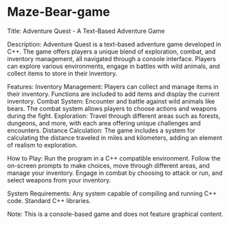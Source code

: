 # Maze-Bear-game
Title: Adventure Quest - A Text-Based Adventure Game

Description:
Adventure Quest is a text-based adventure game developed in C++. The game offers players a unique blend of exploration, combat, and inventory management, all navigated through a console interface. Players can explore various environments, engage in battles with wild animals, and collect items to store in their inventory.

Features:
Inventory Management: Players can collect and manage items in their inventory. Functions are included to add items and display the current inventory.
Combat System: Encounter and battle against wild animals like bears. The combat system allows players to choose actions and weapons during the fight.
Exploration: Travel through different areas such as forests, dungeons, and more, with each area offering unique challenges and encounters.
Distance Calculation: The game includes a system for calculating the distance traveled in miles and kilometers, adding an element of realism to exploration.


How to Play:
Run the program in a C++ compatible environment.
Follow the on-screen prompts to make choices, move through different areas, and manage your inventory.
Engage in combat by choosing to attack or run, and select weapons from your inventory.

System Requirements:
Any system capable of compiling and running C++ code.
Standard C++ libraries.

Note: This is a console-based game and does not feature graphical content.
